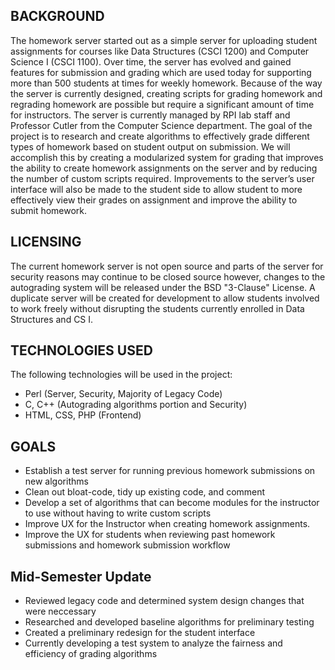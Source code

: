 ## BACKGROUND
The homework server started out as a simple server for uploading student assignments for courses like Data Structures (CSCI 1200) and Computer Science I (CSCI 1100). Over time, the server has evolved and gained features for submission and grading which are used today for supporting more than 500 students at times for weekly homework. Because of the way the server is currently designed, creating scripts for grading homework and regrading homework are possible but require a significant amount of time for instructors. The server is currently managed by RPI lab staff and Professor Cutler from the Computer Science department. The goal of the project is to research and create algorithms to effectively grade different types of homework based on student output on submission. We will accomplish this by creating a modularized system for grading that improves the ability to create homework assignments on the server and by reducing the number of custom scripts required. Improvements to the server’s user interface will also be made to the student side to allow student to more effectively view their grades on assignment and improve the ability to submit homework.
## LICENSING
The current homework server is not open source and parts of the server for security reasons may continue to be closed source however, changes to the autograding system will be released under the BSD "3-Clause" License. A duplicate server will be created for development to allow students involved to work freely without disrupting the students currently enrolled in Data Structures and CS I.
## TECHNOLOGIES USED
The following technologies will be used in the project:
*	Perl (Server, Security, Majority of Legacy Code)
*	C, C++ (Autograding algorithms portion and Security)
*	HTML, CSS, PHP (Frontend)

## GOALS
*	Establish a test server for running previous homework submissions on new algorithms
*	Clean out bloat-code, tidy up existing code, and comment
*	Develop a set of algorithms that can become modules for the instructor to use without having to write custom scripts
*	Improve UX for the Instructor when creating homework assignments.
*	Improve the UX for students when reviewing past homework submissions and homework submission workflow

## Mid-Semester Update
* Reviewed legacy code and determined system design changes that were neccessary
* Researched and developed baseline algorithms for preliminary testing
* Created a preliminary redesign for the student interface
* Currently developing a test system to analyze the fairness and efficiency of grading algorithms

